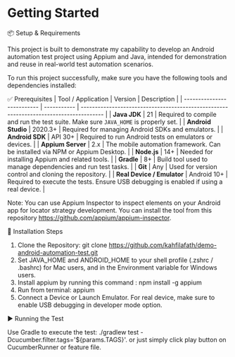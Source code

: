 # Getting Started

📦 Setup & Requirements

This project is built to demonstrate my capability to develop an Android automation test project using Appium and Java, intended for demonstration and reuse in real-world test automation scenarios.

To run this project successfully, make sure you have the following tools and dependencies installed:

✅ Prerequisites
| Tool / Application         | Version     | Description                                                                            |
| -------------------------- | ----------- | -------------------------------------------------------------------------------------- |
| **Java JDK**               | 21          | Required to compile and run the test suite. Make sure `JAVA_HOME` is properly set.     |
| **Android Studio**         | 2020.3+     | Required for managing Android SDKs and emulators.                                      |
| **Android SDK**            | API 30+     | Required to run Android tests on emulators or devices.                                 |
| **Appium Server**          | 2.x         | The mobile automation framework. Can be installed via NPM or Appium Desktop.           |
| **Node.js**                | 14+         | Needed for installing Appium and related tools.                                        |
| **Gradle**                 | 8+          | Build tool used to manage dependencies and run test tasks.                             |
| **Git**                    | Any         | Used for version control and cloning the repository.                                   |
| **Real Device / Emulator** | Android 10+ | Required to execute the tests. Ensure USB debugging is enabled if using a real device. |

Note: You can use Appium Inspector to inspect elements on your Android app for locator strategy development. You can install the tool from this repository https://github.com/appium/appium-inspector. 


🔧 Installation Steps
1. Clone the Repository: git clone https://github.com/kahfilafath/demo-android-automation-test.git
2. Set JAVA_HOME and ANDROID_HOME to your shell profile (.zshrc / .bashrc) for Mac users, and in the Environment variable for Windows users.
3. Install appium by running this command : npm install -g appium
4. Run from terminal: appium
5. Connect a Device or Launch Emulator. For real device, make sure to enable USB debugging in developer mode option.



▶️ Running the Test

Use Gradle to execute the test: ./gradlew test -Dcucumber.filter.tags='${params.TAGS}'. or just simply click play button on CucumberRunner or feature file.

